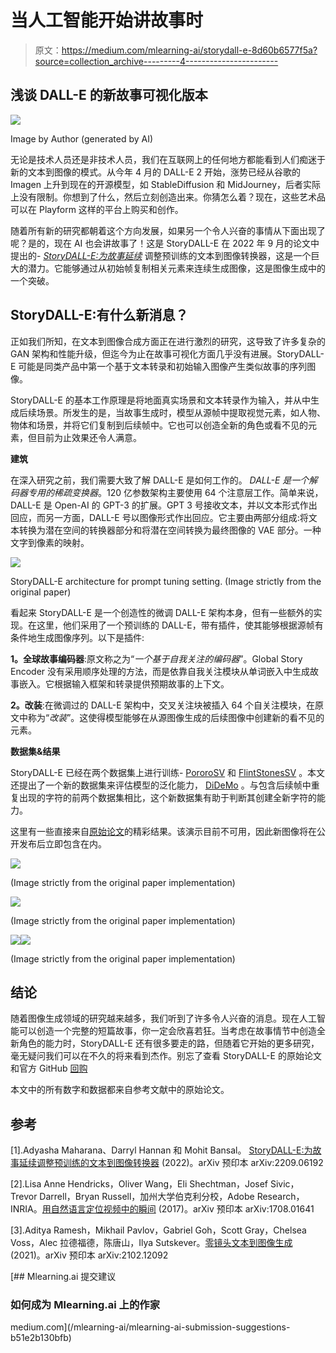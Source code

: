 # 当人工智能开始讲故事时

> 原文：<https://medium.com/mlearning-ai/storydall-e-8d60b6577f5a?source=collection_archive---------4----------------------->

## 浅谈 DALL-E 的新故事可视化版本

![](img/3a2aa911f635d062219cfe63a3414661.png)

Image by Author (generated by AI)

无论是技术人员还是非技术人员，我们在互联网上的任何地方都能看到人们痴迷于新的文本到图像的模式。从今年 4 月的 DALL-E 2 开始，涨势已经从谷歌的 Imagen 上升到现在的开源模型，如 StableDiffusion 和 MidJourney，后者实际上没有限制。你想到了什么，然后立刻创造出来。你猜怎么着？现在，这些艺术品可以在 Playform 这样的平台上购买和创作。

随着所有新的研究都朝着这个方向发展，如果另一个令人兴奋的事情从下面出现了呢？是的，现在 AI 也会讲故事了！这是 StoryDALL-E 在 2022 年 9 月的论文中提出的- [*StoryDALL-E:为故事延续*](https://paperswithcode.com/paper/storydall-e-adapting-pretrained-text-to-image) 调整预训练的文本到图像转换器，这是一个巨大的潜力。它能够通过从初始帧复制相关元素来连续生成图像，这是图像生成中的一个突破。

## StoryDALL-E:有什么新消息？

正如我们所知，在文本到图像合成方面正在进行激烈的研究，这导致了许多复杂的 GAN 架构和性能升级，但迄今为止在故事可视化方面几乎没有进展。StoryDALL-E 可能是同类产品中第一个基于文本转录和初始输入图像产生类似故事的序列图像。

StoryDALL-E 的基本工作原理是将地面真实场景和文本转录作为输入，并从中生成后续场景。所发生的是，当故事生成时，模型从源帧中提取视觉元素，如人物、物体和场景，并将它们复制到后续帧中。它也可以创造全新的角色或看不见的元素，但目前为止效果还令人满意。

**建筑**

在深入研究之前，我们需要大致了解 DALL-E 是如何工作的。 *DALL-E 是一个解码器专用的稀疏变换器*。120 亿参数架构主要使用 64 个注意层工作。简单来说，DALL-E 是 Open-AI 的 GPT-3 的扩展。GPT 3 号接收文本，并以文本形式作出回应，而另一方面，DALL-E 号以图像形式作出回应。它主要由两部分组成:将文本转换为潜在空间的转换器部分和将潜在空间转换为最终图像的 VAE 部分。一种文字到像素的映射。

![](img/fb4c770ffee94a2a85c54e232d89beda.png)

StoryDALL-E architecture for prompt tuning setting. (Image strictly from the original paper)

看起来 StoryDALL-E 是一个创造性的微调 DALL-E 架构本身，但有一些额外的实现。在这里，他们采用了一个预训练的 DALL-E，带有插件，使其能够根据源帧有条件地生成图像序列。以下是插件:

**1。全球故事编码器**:原文称之为“*一个基于自我关注的编码器*”。Global Story Encoder 没有采用顺序处理的方法，而是依靠自我关注模块从单词嵌入中生成故事嵌入。它根据输入框架和转录提供预期故事的上下文。

**2。改装**:在微调过的 DALL-E 架构中，交叉关注块被插入 64 个自关注模块，在原文中称为“*改装*”。这使得模型能够在从源图像生成的后续图像中创建新的看不见的元素。

**数据集&结果**

StoryDALL-E 已经在两个数据集上进行训练- [PororoSV](https://paperswithcode.com/sota/story-visualization-on-pororo) 和 [FlintStonesSV](http://flintstones-dataset-dev-rev.s3-website-us-west-2.amazonaws.com/structure/) 。本文还提出了一个新的数据集来评估模型的泛化能力， [DiDeMo](https://paperswithcode.com/dataset/didemo) 。与包含后续帧中重复出现的字符的前两个数据集相比，这个新数据集有助于判断其创建全新字符的能力。

这里有一些直接来自[原始论文](https://arxiv.org/pdf/2209.06192v1.pdf)的精彩结果。该演示目前不可用，因此新图像将在公开发布后立即包含在内。

![](img/fcb9835f045e94fde7a1d7d1289ebb45.png)

(Image strictly from the original paper implementation)

![](img/dab9f426d3ec58d47dddb5601af28621.png)

(Image strictly from the original paper implementation)

![](img/bb5e1023a6dfdd3b6d55b3f90c6680ee.png)![](img/5a62fb6efa44eb054ed8af2dc7752e4c.png)

(Image strictly from the original paper implementation)

## **结论**

随着图像生成领域的研究越来越多，我们听到了许多令人兴奋的消息。现在人工智能可以创造一个完整的短篇故事，你一定会欣喜若狂。当考虑在故事情节中创造全新角色的能力时，StoryDALL-E 还有很多要走的路，但随着它开始的更多研究，毫无疑问我们可以在不久的将来看到杰作。别忘了查看 StoryDALL-E 的原始论文和官方 GitHub [回购](https://github.com/adymaharana/storydalle)

本文中的所有数字和数据都来自参考文献中的原始论文。

## 参考

[1].Adyasha Maharana、Darryl Hannan 和 Mohit Bansal。 [StoryDALL-E:为故事延续调整预训练的文本到图像转换器](https://arxiv.org/pdf/2209.06192v1.pdf) (2022)。arXiv 预印本 arXiv:2209.06192

[2].Lisa Anne Hendricks，Oliver Wang，Eli Shechtman，Josef Sivic，Trevor Darrell，Bryan Russell，加州大学伯克利分校，Adobe Research，INRIA。[用自然语言定位视频中的瞬间](https://arxiv.org/pdf/1708.01641v1.pdf) (2017)。arXiv 预印本 arXiv:1708.01641

[3].Aditya Ramesh，Mikhail Pavlov，Gabriel Goh，Scott Gray，Chelsea Voss，Alec 拉德福德，陈唐山，Ilya Sutskever。[零镜头文本到图像生成](https://arxiv.org/pdf/2102.12092) (2021)。arXiv 预印本 arXiv:2102.12092

[](/mlearning-ai/mlearning-ai-submission-suggestions-b51e2b130bfb) [## Mlearning.ai 提交建议

### 如何成为 Mlearning.ai 上的作家

medium.com](/mlearning-ai/mlearning-ai-submission-suggestions-b51e2b130bfb)